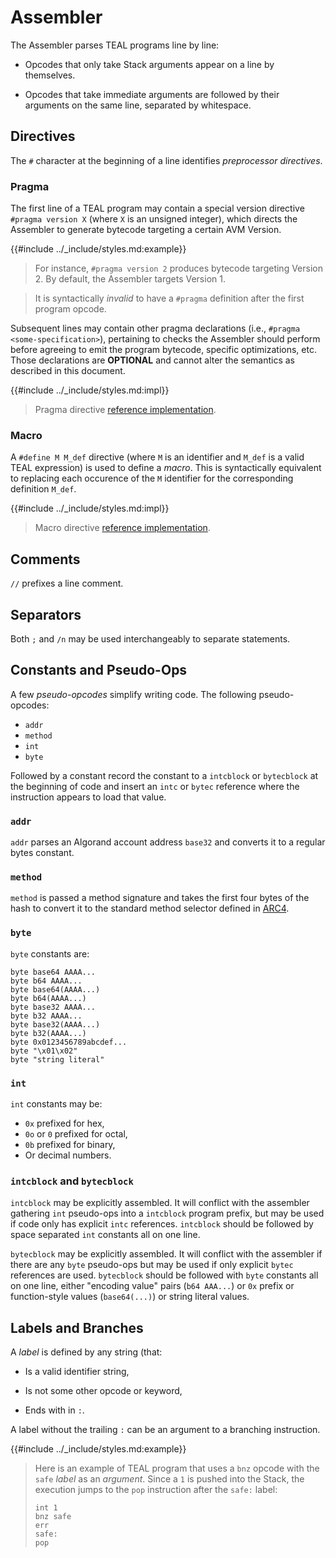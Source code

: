 # Assembler

The Assembler parses TEAL programs line by line:

- Opcodes that only take Stack arguments appear on a line by themselves.

- Opcodes that take immediate arguments are followed by their arguments on the same
line, separated by whitespace.

## Directives

The `#` character at the beginning of a line identifies _preprocessor directives_.

### Pragma

The first line of a TEAL program may contain a special version directive `#pragma
version X` (where `X` is an unsigned integer), which directs the Assembler to generate
bytecode targeting a certain AVM Version.

{{#include ../_include/styles.md:example}}
> For instance, `#pragma version 2` produces bytecode targeting Version 2. By default,
> the Assembler targets Version 1.

> It is syntactically _invalid_ to have a `#pragma` definition after the first program
> opcode.

Subsequent lines may contain other pragma declarations (i.e., `#pragma <some-specification>`),
pertaining to checks the Assembler should perform before agreeing to emit the program
bytecode, specific optimizations, etc. Those declarations are **OPTIONAL** and cannot
alter the semantics as described in this document.

{{#include ../_include/styles.md:impl}}
> Pragma directive [reference implementation](https://github.com/algorand/go-algorand/blob/df0613a04432494d0f437433dd1efd02481db838/data/transactions/logic/assembler.go#L2277).

### Macro

A `#define M M_def` directive (where `M` is an identifier and `M_def` is a valid
TEAL expression) is used to define a _macro_. This is syntactically equivalent to
replacing each occurence of the `M` identifier for the corresponding definition `M_def`.

{{#include ../_include/styles.md:impl}}
> Macro directive [reference implementation](https://github.com/algorand/go-algorand/blob/df0613a04432494d0f437433dd1efd02481db838/data/transactions/logic/assembler.go#L2252C2-L2252C35).

## Comments

`//` prefixes a line comment.

## Separators

Both `;` and `/n` may be used interchangeably to separate statements.

## Constants and Pseudo-Ops

A few _pseudo-opcodes_ simplify writing code. The following pseudo-opcodes:

- `addr`
- `method`
- `int`
- `byte`

Followed by a constant record the constant to a `intcblock` or `bytecblock` at the
beginning of code and insert an `intc` or `bytec` reference where the instruction
appears to load that value.

### `addr`

`addr` parses an Algorand account address `base32` and converts it to a regular bytes
constant.

### `method`

`method` is passed a method signature and takes the first four bytes of the hash
to convert it to the standard method selector defined in [ARC4](https://arc.algorand.foundation/ARCs/arc-0004).

### `byte`

`byte` constants are:

```text
byte base64 AAAA...
byte b64 AAAA...
byte base64(AAAA...)
byte b64(AAAA...)
byte base32 AAAA...
byte b32 AAAA...
byte base32(AAAA...)
byte b32(AAAA...)
byte 0x0123456789abcdef...
byte "\x01\x02"
byte "string literal"
```

### `int`

`int` constants may be:

- `0x` prefixed for hex,
- `0o` or `0` prefixed for octal,
- `0b` prefixed for binary,
- Or decimal numbers.

### `intcblock` and `bytecblock`

`intcblock` may be explicitly assembled. It will conflict with the assembler gathering
`int` pseudo-ops into a `intcblock` program prefix, but may be used if code only
has explicit `intc` references. `intcblock` should be followed by space separated
`int` constants all on one line.

`bytecblock` may be explicitly assembled. It will conflict with the assembler if
there are any `byte` pseudo-ops but may be used if only explicit `bytec` references
are used. `bytecblock` should be followed with `byte` constants all on one line,
either "encoding value" pairs (`b64 AAA...`) or `0x` prefix or function-style values
(`base64(...)`) or string literal values.

## Labels and Branches

A _label_ is defined by any string (that:

- Is a valid identifier string,

- Is not some other opcode or keyword,

- Ends with in `:`.

A label without the trailing `:` can be an argument to a branching instruction.

{{#include ../_include/styles.md:example}}
> Here is an example of TEAL program that uses a `bnz` opcode with the `safe` _label_
> as an _argument_. Since a `1` is pushed into the Stack, the execution jumps to
> the `pop` instruction after the `safe:` label:
>
> ```text
> int 1
> bnz safe
> err
> safe:
> pop
> ```
